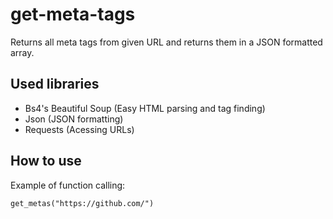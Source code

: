 # get-meta-tags
Returns all meta tags from given URL and returns them in a JSON formatted array.

## Used libraries
- Bs4's Beautiful Soup (Easy HTML parsing and tag finding)
- Json (JSON formatting)
- Requests (Acessing URLs)

## How to use
Example of function calling:
```
get_metas("https://github.com/")
```
